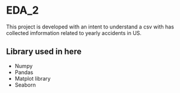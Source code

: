 # EDA_2

This project is developed with an intent to understand a csv with has collected imformation related to yearly accidents in US.

## Library used in here
  - Numpy
  - Pandas
  - Matplot library
  - Seaborn
